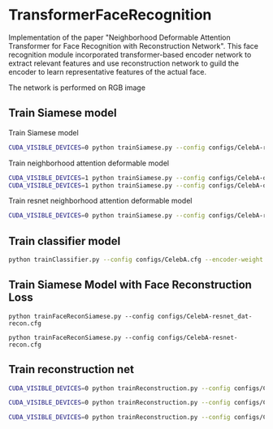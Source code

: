 # TransformerFaceRecognition
Implementation of the paper "Neighborhood Deformable Attention Transformer for Face Recognition with Reconstruction Network". This face recognition module incorporated transformer-based encoder network to extract relevant features and use reconstruction network to guild the encoder to learn representative features of the actual face.

The network is performed on RGB image 
## Train Siamese model 
Train Siamese model 
```bash 
CUDA_VISIBLE_DEVICES=0 python trainSiamese.py --config configs/CelebA-resnet.cfg
```
Train neighborhood attention deformable model 
```bash 
CUDA_VISIBLE_DEVICES=1 python trainSiamese.py --config configs/CelebA-dat-tiny.cfg
CUDA_VISIBLE_DEVICES=1 python trainSiamese.py --config configs/CelebA-dat-base.cfg
```
Train resnet neighborhood attention deformable model 
```bash 
CUDA_VISIBLE_DEVICES=0 python trainSiamese.py --config configs/CelebA-resnet_dat.cfg
```
## Train classifier model
```bash
python trainClassifier.py --config configs/CelebA.cfg --encoder-weight /Users/tan/Desktop/TransformerFaceRecognition/results/resnet18-2024-03-20-00-18-11/best_siamese_net.pth
```

## Train Siamese Model with Face Reconstruction Loss 
```
python trainFaceReconSiamese.py --config configs/CelebA-resnet_dat-recon.cfg
```

```
python trainFaceReconSiamese.py --config configs/CelebA-resnet-recon.cfg
```

## Train reconstruction net 
```bash 
CUDA_VISIBLE_DEVICES=0 python trainReconstruction.py --config configs/CelebA-dat-tiny-recon.cfg
```

```bash 
CUDA_VISIBLE_DEVICES=0 python trainReconstruction.py --config configs/CelebA-resnet_dat-recon.cfg
```

```bash 
CUDA_VISIBLE_DEVICES=0 python trainReconstruction.py --config configs/CelebA-resnet-recon.cfg
```